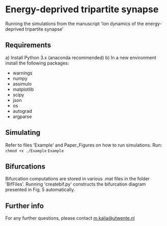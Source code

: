 # Energy-deprived tripartite synapse
Running the simulations from the manuscript 'Ion dynamics of the energy-deprived tripartite synapse'

## Requirements
 a) Install Python 3.x (anaconda recommended)
 b) In a new environment install the following packages:
  - warnings
  - numpy
  - assimulo
  - matplotlib
  - scipy
  - json
  - os
  - autograd 
  - argparse

## Simulating
Refer to files 'Example' and Paper_Figures on how to run simulations. Run:
`chmod +x ./Example`
`Example`

## Bifurcations
Bifurcation computations are stored in various .mat files in the folder 'BifFiles'. Running 'createbif.py' constructs the bifurcation diagram presented in Fig. 5 automatically.

## Further info
For any further questions, please contact m.kalia@utwente.nl



